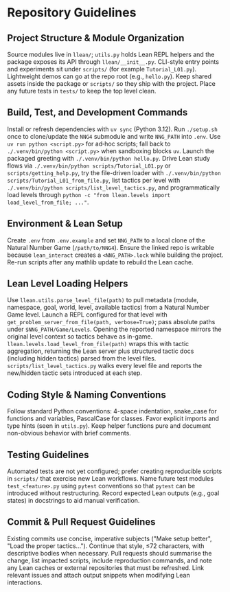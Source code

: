 # Repository Guidelines

## Project Structure & Module Organization
Source modules live in `llean/`; `utils.py` holds Lean REPL helpers and the package exposes its API through `llean/__init__.py`. CLI-style entry points and experiments sit under `scripts/` (for example `Tutorial_L01.py`). Lightweight demos can go at the repo root (e.g., `hello.py`). Keep shared assets inside the package or `scripts/` so they ship with the project. Place any future tests in `tests/` to keep the top level clean.

## Build, Test, and Development Commands
Install or refresh dependencies with `uv sync` (Python 3.12). Run `./setup.sh` once to clone/update the `NNG4` submodule and write `NNG_PATH` into `.env`. Use `uv run python <script.py>` for ad‑hoc scripts; fall back to `./.venv/bin/python <script.py>` when sandboxing blocks `uv`. Launch the packaged greeting with `./.venv/bin/python hello.py`. Drive Lean study flows via `./.venv/bin/python scripts/Tutorial_L01.py` or `scripts/getting_help.py`, try the file-driven loader with `./.venv/bin/python scripts/Tutorial_L01_from_file.py`, list tactics per level with `./.venv/bin/python scripts/list_level_tactics.py`, and programmatically load levels through `python -c "from llean.levels import load_level_from_file; ..."`.

## Environment & Lean Setup
Create `.env` from `.env.example` and set `NNG_PATH` to a local clone of the Natural Number Game (`/path/to/NNG4`). Ensure the linked repo is writable because `lean_interact` creates a `<NNG_PATH>.lock` while building the project. Re-run scripts after any mathlib update to rebuild the Lean cache.

## Lean Level Loading Helpers
Use `llean.utils.parse_level_file(path)` to pull metadata (module, namespace, goal, world, level, available tactics) from a Natural Number Game level. Launch a REPL configured for that level with `get_problem_server_from_file(path, verbose=True)`; pass absolute paths under `$NNG_PATH/Game/Levels`. Opening the reported namespace mirrors the original level context so tactics behave as in-game. `llean.levels.load_level_from_file(path)` wraps this with tactic aggregation, returning the Lean server plus structured tactic docs (including hidden tactics) parsed from the level files. `scripts/list_level_tactics.py` walks every level file and reports the new/hidden tactic sets introduced at each step.

## Coding Style & Naming Conventions
Follow standard Python conventions: 4-space indentation, snake_case for functions and variables, PascalCase for classes. Favor explicit imports and type hints (seen in `utils.py`). Keep helper functions pure and document non-obvious behavior with brief comments.

## Testing Guidelines
Automated tests are not yet configured; prefer creating reproducible scripts in `scripts/` that exercise new Lean workflows. Name future test modules `test_<feature>.py` using `pytest` conventions so that `pytest` can be introduced without restructuring. Record expected Lean outputs (e.g., goal states) in docstrings to aid manual verification.

## Commit & Pull Request Guidelines
Existing commits use concise, imperative subjects ("Make setup better", "Load the proper tactics..."). Continue that style, ≤72 characters, with descriptive bodies when necessary. Pull requests should summarise the change, list impacted scripts, include reproduction commands, and note any Lean caches or external repositories that must be refreshed. Link relevant issues and attach output snippets when modifying Lean interactions.
